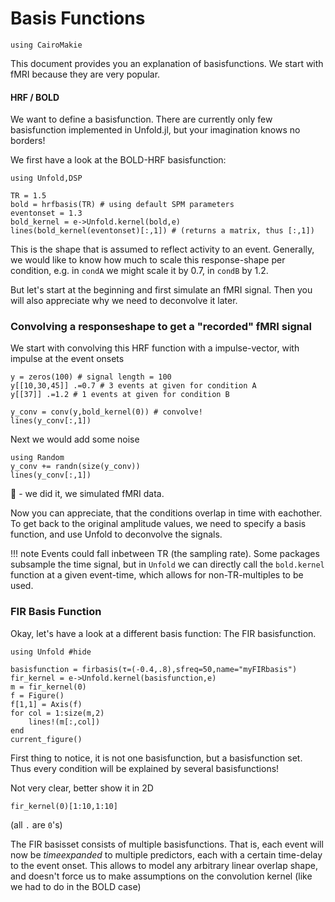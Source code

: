 # Basis Functions
```@setup main
using CairoMakie
```

This document provides you an explanation of basisfunctions. We start with fMRI because they are very popular.

#### HRF / BOLD
We want to define a basisfunction. There are currently only few basisfunction implemented in Unfold.jl, but your imagination knows no borders!

We first have a look at the BOLD-HRF basisfunction:

```@example main
using Unfold,DSP

TR = 1.5
bold = hrfbasis(TR) # using default SPM parameters
eventonset = 1.3
bold_kernel = e->Unfold.kernel(bold,e)
lines(bold_kernel(eventonset)[:,1]) # (returns a matrix, thus [:,1])
```
This is the shape that is assumed to reflect activity to an event. Generally, we would like to know how much to scale this response-shape per condition, e.g. in `condA` we might scale it by 0.7, in `condB` by 1.2.

But let's start at the beginning and first simulate an fMRI signal. Then you will also appreciate why we need to deconvolve it later.

### Convolving a responseshape to get a "recorded" fMRI signal
We start with convolving this HRF function with a impulse-vector, with impulse at the event onsets
```@example main
y = zeros(100) # signal length = 100
y[[10,30,45]] .=0.7 # 3 events at given for condition A
y[[37]] .=1.2 # 1 events at given for condition B

y_conv = conv(y,bold_kernel(0)) # convolve!
lines(y_conv[:,1])
```

Next we would add some noise

```@example main
using Random
y_conv += randn(size(y_conv))
lines(y_conv[:,1])
```
🎉 - we did it, we simulated fMRI data.




Now you can appreciate, that the conditions overlap in time with eachother. To get back to the original amplitude values, we need to specify a basis function, and use Unfold to deconvolve the signals.

!!! note 
    Events could fall inbetween TR (the sampling rate). Some packages subsample the time signal, but in `Unfold` we can directly call the `bold.kernel` function at a given event-time, which allows for non-TR-multiples to be used.


### FIR Basis Function

Okay, let's have a look at a different basis function: The FIR basisfunction.

```@example main
using Unfold #hide

basisfunction = firbasis(τ=(-0.4,.8),sfreq=50,name="myFIRbasis")
fir_kernel = e->Unfold.kernel(basisfunction,e)
m = fir_kernel(0)
f = Figure()
f[1,1] = Axis(f)
for col = 1:size(m,2)
    lines!(m[:,col])
end
current_figure()
```

First thing to notice, it is not one basisfunction, but a basisfunction set. Thus every condition will be explained by several basisfunctions!


Not very clear, better show it in 2D
```@example main
fir_kernel(0)[1:10,1:10]
```
(all `.` are `0`'s)



The FIR basisset consists of multiple basisfunctions. That is, each event will now be *timeexpanded* to multiple predictors, each with a certain time-delay to the event onset.
This allows to model any arbitrary linear overlap shape, and doesn't force us to make assumptions on the convolution kernel (like we had to do in the BOLD case)
